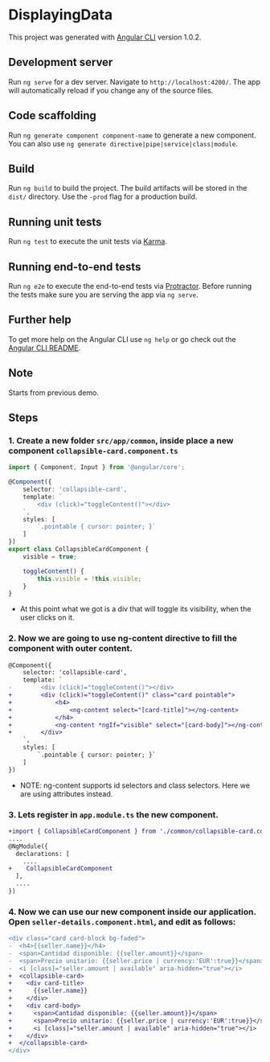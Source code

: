 # DisplayingData

This project was generated with [Angular CLI](https://github.com/angular/angular-cli) version 1.0.2.

## Development server

Run `ng serve` for a dev server. Navigate to `http://localhost:4200/`. The app will automatically reload if you change any of the source files.

## Code scaffolding

Run `ng generate component component-name` to generate a new component. You can also use `ng generate directive|pipe|service|class|module`.

## Build

Run `ng build` to build the project. The build artifacts will be stored in the `dist/` directory. Use the `-prod` flag for a production build.

## Running unit tests

Run `ng test` to execute the unit tests via [Karma](https://karma-runner.github.io).

## Running end-to-end tests

Run `ng e2e` to execute the end-to-end tests via [Protractor](http://www.protractortest.org/).
Before running the tests make sure you are serving the app via `ng serve`.

## Further help

To get more help on the Angular CLI use `ng help` or go check out the [Angular CLI README](https://github.com/angular/angular-cli/blob/master/README.md).

## Note

Starts from previous demo.

## Steps

### 1. Create a new folder `src/app/common`, inside place a new component `collapsible-card.component.ts`

```typescript
import { Component, Input } from '@angular/core';

@Component({
    selector: 'collapsible-card',
    template: `
        <div (click)="toggleContent()"></div>
    `,
    styles: [
        `.pointable { cursor: pointer; }`
    ]
})
export class CollapsibleCardComponent {
    visible = true;

    toggleContent() {
        this.visible = !this.visible;
    }
}
```

* At this point what we got is a div that will toggle its visibility, when the user clicks on it.

### 2. Now we are going to use ng-content directive to fill the component with outer content. 

```diff
@Component({
    selector: 'collapsible-card',
    template: `
-        <div (click)="toggleContent()"></div>
+        <div (click)="toggleContent()" class="card pointable">
+            <h4>
+                <ng-content select="[card-title]"></ng-content>
+            </h4>
+            <ng-content *ngIf="visible" select="[card-body]"></ng-content>
+        </div>
    `,
    styles: [
        `.pointable { cursor: pointer; }`
    ]
})
```

* NOTE: ng-content supports id selectors and class selectors. Here we are using attributes instead.

### 3. Lets register in `app.module.ts` the new component.

```diff
+import { CollapsibleCardComponent } from './common/collapsible-card.component';
....
@NgModule({
  declarations: [
    ....
+    CollapsibleCardComponent
  ],
  ....
})
```

### 4. Now we can use our new component inside our application. Open `seller-details.component.html`, and edit as follows:

```diff
<div class="card card-block bg-faded">
-  <h4>{{seller.name}}</h4>
-  <span>Cantidad disponible: {{seller.amount}}</span>
-  <span>Precio unitario: {{seller.price | currency:'EUR':true}}</span>
-  <i [class]="seller.amount | available" aria-hidden="true"></i>
+  <collapsible-card>
+    <div card-title>
+      {{seller.name}}
+    </div>
+    <div card-body>
+      <span>Cantidad disponible: {{seller.amount}}</span>
+      <span>Precio unitario: {{seller.price | currency:'EUR':true}}</span>
+      <i [class]="seller.amount | available" aria-hidden="true"></i>
+    </div>
+  </collapsible-card>
</div>
```


